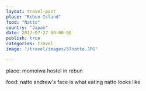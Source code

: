 ```yaml
---
layout: travel-post
place: "Rebun Island"
food: "Natto"
country: "Japan"
date: 2017-07-27 00:00:00
publish: true
categories: travel
image: "/travel/images/57natto.JPG"

---
```


place: momoiwa hostel in rebun

food: natto
andrew's face is what eating natto looks like